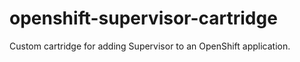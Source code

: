 openshift-supervisor-cartridge
==============================

Custom cartridge for adding Supervisor to an OpenShift application.
